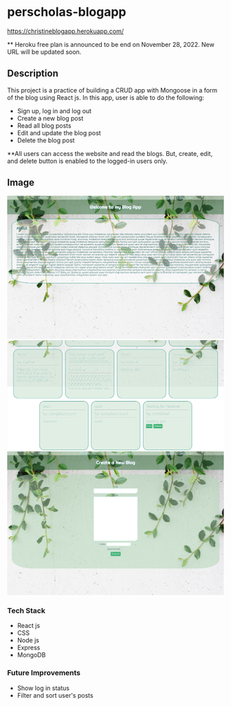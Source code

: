 # perscholas-blogapp
https://christineblogapp.herokuapp.com/

** Heroku free plan is announced to be end on November 28, 2022. New URL will be updated soon.

## Description
This project is a practice of building a CRUD app with Mongoose in a form of the blog using React js. In this app, user is able to do the following: 
- Sign up, log in and log out
- Create a new blog post
- Read all blog posts
- Edit and update the blog post
- Delete the blog post

**All users can access the website and read the blogs. But, create, edit, and delete button is enabled to the logged-in users only.

## Image
<img src='./public/images/ba1.JPG'>
<img src='./public/images/ba8.JPG'>
<img src='./public/images/ba5.JPG'>

### Tech Stack
- React js
- CSS
- Node js
- Express
- MongoDB

### Future Improvements
- Show log in status
- Filter and sort user's posts
